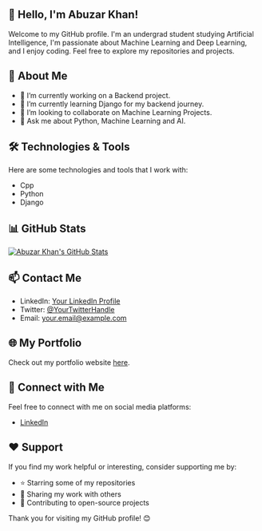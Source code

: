 ## 👋 Hello, I'm Abuzar Khan!

Welcome to my GitHub profile. I'm an undergrad student studying Artificial Intelligence, I'm passionate about Machine Learning and Deep Learning, and I enjoy coding. Feel free to explore my repositories and projects.

## 🚀 About Me

- 🔭 I’m currently working on a Backend project.
- 🌱 I’m currently learning Django for my backend journey.
- 👯 I’m looking to collaborate on Machine Learning Projects.
- 💬 Ask me about Python, Machine Learning and AI.

## 🛠️ Technologies & Tools

Here are some technologies and tools that I work with:

- Cpp
- Python
- Django

## 📊 GitHub Stats

[![Abuzar Khan's GitHub Stats](https://github-readme-stats.vercel.app/api?username=abuzxrkhan&show_icons=true&count_private=true&hide=contribs,prs)](https://github.com/abuzxrkhan)
## 📫 Contact Me

- LinkedIn: [Your LinkedIn Profile](https://www.linkedin.com/in/your-linkedin-profile/)
- Twitter: [@YourTwitterHandle](https://twitter.com/your-twitter-handle)
- Email: your.email@example.com

## 🌐 My Portfolio

Check out my portfolio website [here](https://my-portfolio-website.com).

## 🤝 Connect with Me

Feel free to connect with me on social media platforms:

- [LinkedIn](https://www.linkedin.com/in/abuzarkhanai/)

## ❤️ Support

If you find my work helpful or interesting, consider supporting me by:

- ⭐️ Starring some of my repositories
- 📣 Sharing my work with others
- 🚀 Contributing to open-source projects

Thank you for visiting my GitHub profile! 😊
